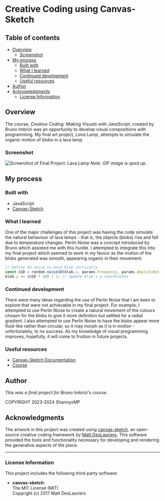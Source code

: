 # Creative Coding using Canvas-Sketch

## Table of contents

- [Overview](#overview)
  - [Screenshot](#screenshot)
- [My process](#my-process)
  - [Built with](#built-with)
  - [What I learned](#what-i-learned)
  - [Continued development](#continued-development)
  - [Useful resources](#useful-resources)
- [Author](#author)
- [Acknowledgments](#acknowledgments)
  - [License Information](#license-information)

## Overview

The course, _Creative Coding: Making Visuals with JavaScript_, created by Bruno Imbrizi was an opportunity to develop visual compositions with programming. My final art project, _Lava Lamp_, attempts to simulate the organic motion of blobs in a lava lamp.

### Screenshot

![Screenshot of Final Project: Lava Lamp](./sketches/output/07/Lava%20Lamp%20-%20ShannyxMP.gif)
_Note: GIF image is sped up._

## My process

### Built with

- JavaScript
- [Canvas-Sketch](https://github.com/mattdesl/canvas-sketch/blob/master/docs/README.md)

### What I learned

One of the major challenges of this project was having the code simulate the natural behaviour of lava lamps - that is, the objects (blobs) rise and fall due to temperature changes. Perlin Noise was a concept introduced by Bruno which assisted me with this hurdle. I attempted to integrate this into my final project which seemed to work in my favour as the motion of the blobs generated was smooth, appearing organic in their movement:

```js
// Define 1D noise to move blob vertically
const n1D = random.noise1D(blob.x, params.Frequency, params.Amplitude);
blob.y += (n1D * 10) / 2; // Update blob's y-coordinates
```

### Continued development

There were many ideas regarding the use of Perlin Noise that I am keen to explore that were not achievable in my final project. For example, I attempted to use Perlin Noise to create a natural movement of the colours chosen for the blobs to give it more definition but settled for a radial gradient. I also attempted to use Perlin Noise to have the blobs appear more fluid-like rather than circular, so it may morph as it is in motion - unfortunately, to no success. As my knowledge of visual programming improves, hopefully, it will come to fruition in future projects.

### Useful resources

- [Canvas-Sketch Documentation](https://github.com/mattdesl/canvas-sketch/blob/master/docs/README.md)
- [Course](https://www.domestika.org/en/courses/2729-creative-coding-making-visuals-with-javascript)

## Author

_This was a final project for Bruno Imbrizi's course._

COPYRIGHT 2023-2024 ShannyxMP

## Acknowledgments

The artwork in this project was created using [canvas-sketch](https://github.com/mattdesl/canvas-sketch), an open-source creative coding framework by [Matt DesLauriers](https://mattdesl.com/). This software provided the tools and functionality necessary for developing and rendering the generative aspects of the piece.

---

### License Information

This project includes the following third-party software:

- **canvas-sketch**:  
  The MIT License (MIT)  
  Copyright (c) 2017 Matt DesLauriers
